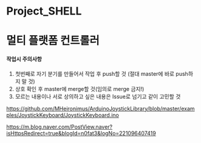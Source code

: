 # Project_SHELL

멀티 플랫폼 컨트롤러
===============



#### 작업시 주의사항

1. 첫번째로 자기 분기를 만들어서 작업 후 push할 것 (절대 master에 바로 push하지 말 것) 
2. 상호 확인 후 master에 merge할 것(임의로 merge 금지!)
3. 모르는 내용이나 서로 상의하고 싶은 내용은 Issue로 넘기고 같이 고민할 것



https://github.com/MHeironimus/ArduinoJoystickLibrary/blob/master/examples/JoystickKeyboard/JoystickKeyboard.ino

https://m.blog.naver.com/PostView.naver?isHttpsRedirect=true&blogId=n0fat3&logNo=221096407419
